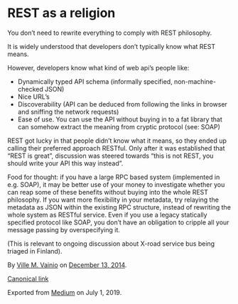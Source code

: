 # REST as a religion

You don’t need to rewrite everything to comply with REST philosophy.

It is widely understood that developers don’t typically know what REST means.

However, developers know what kind of web api’s people like:

*   Dynamically typed API schema (informally specified, non-machine-checked JSON)
*   Nice URL’s
*   Discoverability (API can be deduced from following the links in browser and sniffing the network requests)
*   Ease of use. You can use the API without buying in to a fat library that can somehow extract the meaning from cryptic protocol (see: SOAP)

REST got lucky in that people didn’t know what it means, so they ended up calling their preferred approach RESTful. Only after it was established that “REST is great”, discussion was steered towards “this is not REST, you should write your API this way instead”.

Food for thought: if you have a large RPC based system (implemented in e.g. SOAP), it may be better use of your money to investigate whether you can reap some of these benefits without buying into the whole REST philosophy. If you want more flexibility in your metadata, try relaying the metadata as JSON within the existing RPC structure, instead of rewriting the whole system as RESTful service. Even if you use a legacy statically specified protocol like SOAP, you don’t have an obligation to cripple all your message passing by overspecifying it.

(This is relevant to ongoing discussion about X-road service bus being triaged in Finland).

By [Ville M. Vainio](https://medium.com/@vivainio) on [December 13, 2014](https://medium.com/p/2a9be91ceb8c).

[Canonical link](https://medium.com/@vivainio/rest-as-a-religion-2a9be91ceb8c)

Exported from [Medium](https://medium.com) on July 1, 2019.